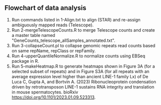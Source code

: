 ## Flowchart of data analysis

1) Run commands listed in 1-Align.txt to align (STAR) and re-assign ambiguously mapped reads (Telescope).
2) Run 2-mergeTelescopeCounts.R to merge Telescope counts and create a master table named "GeneCounts_telescope_allSamples_annotated.txt".
3) Run 3-collapseCount.pl to collapse genomic repeats read counts based on same repName, repClass or repFamily.
4) Run 4-upperQuantileNormalize.R to normalize counts using EBSeq package in R.
5) Run 5-makeHeatmap.R to generate heatmaps shown in Figure 3A (for a selected subset of repeats) and in Figure S3A (for all repeats with an average expression level higher than ancient LINE-1 family Lx) of De Luca C, Gupta A, and Bortvin A. (2023) Ribonucleoprotein condensation driven by retrotransposon LINE-1 sustains RNA integrity and translation in mouse spermatocytes. bioRxiv https://doi.org/10.1101/2023.01.09.523313.
